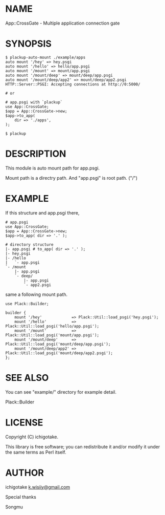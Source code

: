 # NAME

App::CrossGate - Multiple application connection gate

# SYNOPSIS

    $ plackup-auto-mount ./example/apps
    auto mount '/hey' => hey.psgi
    auto mount '/hello' => hello/app.psgi
    auto mount '/mount' => mount/app.psgi
    auto mount '/mount/deep' => mount/deep/app.psgi
    auto mount '/mount/deep/app2' => mount/deep/app2.psgi
    HTTP::Server::PSGI: Accepting connections at http://0:5000/

    # or

    # app.psgi with `plackup`
    use App::CrossGate;
    $app = App::CrossGate->new;
    $app->to_app(
        dir => './apps',
    );

    $ plackup

# DESCRIPTION

This module is auto mount path for app.psgi.

Mount path is a directry path. And "app.psgi" is root path. ("/")

# EXAMPLE

If this structure and app.psgi there,

    # app.psgi
    use App::CrossGate;
    $app = App::CrossGate->new;
    $app->to_app( dir => '.' );

    # directory structure
    |- app.psgi # to_app( dir => '.' );
    |- hey.psgi
    |- /hello
    |   `- app.psgi
    `- /mount
        |- app.psgi
        `- deep/
            |- app.psgi
            `- app2.psgi

same a following mount path.

    use Plack::Builder;

    builder {
        mount '/hey'             => Plack::Util::load_psgi('hey.psgi');
        mount '/hello'           => Plack::Util::load_psgi('hello/app.psgi');
        mount '/mount'           => Plack::Util::load_psgi('mount/app.psgi');
        mount '/mount/deep'      => Plack::Util::load_psgi('mount/deep/app.psgi');
        mount '/mount/deep/app2' => Plack::Util::load_psgi('mount/deep/app2.psgi');
    };

# SEE ALSO

You can see "example/" directory for example detail.

Plack::Builder

# LICENSE

Copyright (C) ichigotake.

This library is free software; you can redistribute it and/or modify
it under the same terms as Perl itself.

# AUTHOR

ichigotake <k.wisiiy@gmail.com>

Special thanks

Songmu

